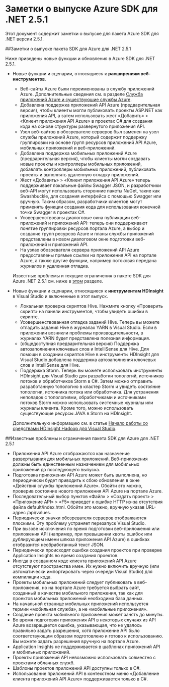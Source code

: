 <properties 
   pageTitle="Заметки о выпуске Azure SDK для .NET 2.5.1" 
   description="Заметки о выпуске Azure SDK для .NET 2.5.1" 
   services="app-service" 
   documentationCenter=".net,nodejs,java" 
   authors="Juliako" 
   manager="dwrede" 
   editor=""/>

<tags
   ms.service="app-service"
   ms.devlang="multiple"
   ms.topic="article"
   ms.tgt_pltfrm="na"
   ms.workload="integration" 
   ms.date="06/29/2015"
   ms.author="juliako"/>


# Заметки о выпуске Azure SDK для .NET 2.5.1

Этот документ содержит заметки о выпуске для пакета Azure SDK для .NET версии 2.5.1.

##Заметки о выпуске пакета SDK для Azure для .NET 2.5.1

Ниже приведены новые функции и обновления в Azure SDK для .NET 2.5.1.

- Новые функции и сценарии, относящиеся к **расширениям веб-инструментов**. 

	- Веб-сайты Azure были переименованы в службу приложений Azure. Дополнительные сведения см. в разделе [Служба приложений Azure и существующие службы Azure](app-service-changes-existing-services.md).
	- Добавлена поддержка приложений API Azure (предварительная версия), чтобы клиенты могли публиковать проекты ASP.NET как приложения API, а затем использовать жест «Добавить» > «Клиент приложения API Azure» в проектах C# для создания кода на основе структуры развернутого приложения API. 
	- Узел веб-сайтов в обозревателе серверов был заменен на узел службы приложений Azure, который содержит поддержку группировки на основе групп ресурсов приложений API Azure, мобильных приложений и веб-приложений.
	- Добавлена поддержка мобильных приложений Azure (предварительная версия), чтобы клиенты могли создавать новые проекты и контроллеры мобильных приложений, добавлять контроллеры мобильных приложений, публиковать проекты и выполнять удаленную отладку приложений.
	- Жест «Добавить» > «Клиент приложения API Azure» теперь поддерживает локальные файлы Swagger JSON, и разработчики веб-API могут использовать сторонние пакеты NuGet, такие как Swashbuckle, для создания интерфейса с помощью Swagger или вручную. Таким образом, разработчики клиентов могут применять функции создания кода для использования конечной точки Swagger в проектах C#. 
	- Усовершенствованы диалоговые окна публикации веб-приложений и приложений API: теперь они поддерживают понятие группировки ресурсов портала Azure, а выбор и создание групп ресурсов Azure и планы службы приложений представлены в новом диалоговом окне подготовки веб-приложений и приложений API. 
	- На узлах обозревателя сервера приложений API Azure предоставлены прямые ссылки на приложения API на портале Azure, а также другие функции, например потоковая передача журналов и удаленная отладка.

	Известные проблемы и текущие ограничения в пакете SDK для Azure .NET 2.5.1 см. ниже в [этом](app-service-release-notes.md#known_issues_2_5_1) разделе.


- Новые функции и сценарии, относящиеся к **инструментам HDInsight** в Visual Studio и включенные в этот выпуск.
	- Локальная проверка скриптов Hive. Нажмите кнопку «Проверить скрипт» на панели инструментов, чтобы увидеть ошибки в скрипте. 
	- Усовершенствованная отладка заданий Hive. Теперь вы можете отладить задания Hive в журналах YARN в Visual Studio. Если в приложении возникли проблемы производительности, в журналах YARN будет представлена полезная информация.
	- (общедоступная предварительная версия) Поддержка автозаполнения ключевых слов и IntelliSense для Hive. Для помощи в создании скриптов Hive в инструменты HDInsight для Visual Studio добавлена поддержка автозаполнения ключевых слов и IntelliSense для Hive.
	- Поддержка Storm. Теперь вы можете использовать инструменты HDInsight для Visual Studio для разработки топологий, источников потоков и обработчиков Storm в C#. Затем можно отправить разработанную топологию в кластер Storm и увидеть состояние топологии, источника потока или обработчика. Для устранения неполадок с топологиями, обработчиками и источниками потоков Storm можно использовать системные журналы или журналы клиента. Кроме того, можно использовать существующие ресурсы JAVA в Storm на HDInsight.
	
	Дополнительную информацию см. в статье [Начало работы со средствами HDInsight Hadoop для Visual Studio](hdinsight-hadoop-visual-studio-tools-get-started.md).



##<a id="known_issues_2_5_1"></a>Известные проблемы и ограничения пакета SDK для Azure для .NET 2.5.1

- Приложения API Azure отображаются как назначение развертывания для мобильных приложений. Веб-приложения должны быть единственным назначением для мобильных приложений до последующего выпуска. 
- Подготовка приложения API Azure может быть выполнена, но периодически будет приводить к сбою обновления в окне «Действия службы приложений Azure». Обойти это можно, проверив состояние нового приложения API Azure на портале Azure. 
- Последовательный выбор пунктов «Файл» > «Создать проект» > «Приложение API» > «F5» приведет к ошибке HTTP из-за отсутствия файла default/index.html. Обойти это можно, вручную указав URL-адрес /api/values. 
- Периодически значки обозревателя серверов отображаются плоскими. Эту проблему устраняет перезапуск Visual Studio. 
- При вызове исключения по время подготовки веб-приложения или приложения API (например, при превышении квоты ошибок или дублирующем имени шлюза приложения API Azure) в ошибках отобразится необработанный текст JSON. 
- Периодически происходят ошибки создания проектов при проверке Application Insights во время создания проектов.
- Иногда в созданном коде клиента приложений API Azure отсутствуют пространства имен. Их нужно включить вручную (или автоматически импортировать через очереди Visual Studio) для компиляции кода. 
- Проекты мобильных приложений следует публиковать в веб-приложения, но на портале Azure требуется выбрать сайт, созданный в качестве мобильного приложения, так как для проектов мобильных приложений необходима база данных. 
- На начальной странице мобильных приложений используется термин «мобильная служба», а не «мобильные приложения». 
- Создание проекта мобильного приложения может занять до минуты. 
- Во время подготовки приложения API в некоторых случаях из API Azure возвращается ошибка, указывающая, что не удалось правильно задать разрешения, хотя приложение API было соответствующим образом подготовлено и готово к использованию. Вы можете задать разрешения вручную на портале Azure.
- Application Insights не поддерживается в шаблонах приложений API и мобильных приложений.
- Проекты приложений API невозможно использовать совместно с проектами облачных служб.
- Шаблоны проектов приложений API доступны только в C#.
- Использование приложений API в контекстном меню «Добавление клиента приложений API Azure» поддерживается только в C#.

 

<!---HONumber=July15_HO3-->